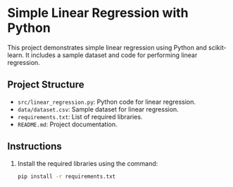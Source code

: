 # Simple Linear Regression with Python

This project demonstrates simple linear regression using Python and scikit-learn. It includes a sample dataset and code for performing linear regression.

## Project Structure

- `src/linear_regression.py`: Python code for linear regression.
- `data/dataset.csv`: Sample dataset for linear regression.
- `requirements.txt`: List of required libraries.
- `README.md`: Project documentation.

## Instructions

1. Install the required libraries using the command:
   ```bash
   pip install -r requirements.txt
